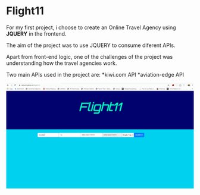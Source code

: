 # Flight11

For my first project, i choose to create an Online Travel Agency using **JQUERY** in the frontend.

The aim of the project was to use JQUERY to consume diferent APIs.

Apart from front-end logic, one of the challenges of the project was understanding how the travel agencies work.

Two main APIs used in the project are: *kiwi.com API *aviation-edge API

![Flight11 Demo](https://github.com/dolwinf/Flight11/blob/master/Flight11.gif)
